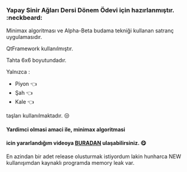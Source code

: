 ### Yapay Sinir Ağları Dersi Dönem Ödevi için hazırlanmıştır. :neckbeard:

Minimax algoritması ve Alpha-Beta budama tekniği kullanan satranç uygulamasıdır.

QtFramework kullanılmıştır.

Tahta 6x6 boyutundadır. 

Yalnızca :
- Piyon  :point_left:
- Şah  :point_left:
- Kale  :point_left:

taşları kullanılmaktadır. :unamused:
#### Yardimci olmasi amaci ile, minimax algoritmasi 
#### icin yararlandığım videoya [BURADAN](https://www.youtube.com/watch?v=l-hh51ncgDI) ulaşabilirsiniz. :yum:

En azindan bir adet release olusturmak istiyordum lakin
hunharca NEW kullanışımdan kaynaklı programda memory leak var.
